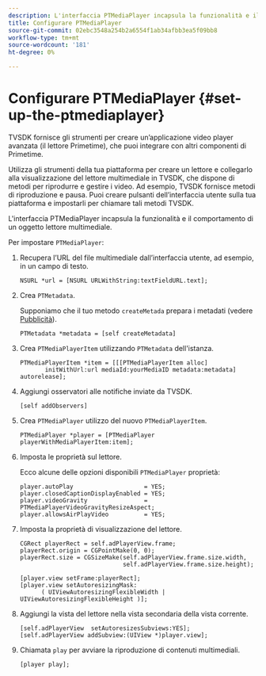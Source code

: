 ```yaml
---
description: L'interfaccia PTMediaPlayer incapsula la funzionalità e il comportamento di un oggetto lettore multimediale.
title: Configurare PTMediaPlayer
source-git-commit: 02ebc3548a254b2a6554f1ab34afbb3ea5f09bb8
workflow-type: tm+mt
source-wordcount: '181'
ht-degree: 0%

---
```


# Configurare PTMediaPlayer {#set-up-the-ptmediaplayer}

TVSDK fornisce gli strumenti per creare un’applicazione video player avanzata (il lettore Primetime), che puoi integrare con altri componenti di Primetime.

Utilizza gli strumenti della tua piattaforma per creare un lettore e collegarlo alla visualizzazione del lettore multimediale in TVSDK, che dispone di metodi per riprodurre e gestire i video. Ad esempio, TVSDK fornisce metodi di riproduzione e pausa. Puoi creare pulsanti dell’interfaccia utente sulla tua piattaforma e impostarli per chiamare tali metodi TVSDK.

L&#39;interfaccia PTMediaPlayer incapsula la funzionalità e il comportamento di un oggetto lettore multimediale.

Per impostare `PTMediaPlayer`:

1. Recupera l’URL del file multimediale dall’interfaccia utente, ad esempio, in un campo di testo.

   ```
   NSURL *url = [NSURL URLWithString:textFieldURL.text];
   ```

1. Crea `PTMetadata`.

   Supponiamo che il tuo metodo `createMetada` prepara i metadati (vedere [Pubblicità](../ad-insertion/r-psdk-ios-1.4-advertising-requirements.md)).

   ```
   PTMetadata *metadata = [self createMetadata]
   ```

1. Crea `PTMediaPlayerItem` utilizzando `PTMetadata` dell&#39;istanza.

   ```
   PTMediaPlayerItem *item = [[[PTMediaPlayerItem alloc] 
          initWithUrl:url mediaId:yourMediaID metadata:metadata] autorelease];
   ```

1. Aggiungi osservatori alle notifiche inviate da TVSDK.

   ```
   [self addObservers]
   ```

1. Crea `PTMediaPlayer` utilizzo del nuovo `PTMediaPlayerItem`.

   ```
   PTMediaPlayer *player = [PTMediaPlayer playerWithMediaPlayerItem:item];
   ```

1. Imposta le proprietà sul lettore.

   Ecco alcune delle opzioni disponibili `PTMediaPlayer` proprietà:

   ```
   player.autoPlay                    = YES;  
   player.closedCaptionDisplayEnabled = YES; 
   player.videoGravity                = PTMediaPlayerVideoGravityResizeAspect;  
   player.allowsAirPlayVideo          = YES;
   ```

1. Imposta la proprietà di visualizzazione del lettore.

   ```
   CGRect playerRect = self.adPlayerView.frame;  
   playerRect.origin = CGPointMake(0, 0); 
   playerRect.size = CGSizeMake(self.adPlayerView.frame.size.width,  
                                self.adPlayerView.frame.size.height); 
   
   [player.view setFrame:playerRect]; 
   [player.view setAutoresizingMask:  
         ( UIViewAutoresizingFlexibleWidth | UIViewAutoresizingFlexibleHeight )];
   ```

1. Aggiungi la vista del lettore nella vista secondaria della vista corrente.

   ```
   [self.adPlayerView  setAutoresizesSubviews:YES];  
   [self.adPlayerView addSubview:(UIView *)player.view];
   ```

1. Chiamata `play` per avviare la riproduzione di contenuti multimediali.

   ```
   [player play];
   ```
